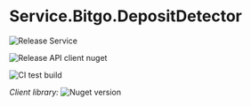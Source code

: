 # Service.Bitgo.DepositDetector

![Release Service](https://github.com/MyJetWallet/Service.Bitgo.DepositDetector/workflows/Release%20Service/badge.svg)

![Release API client nuget](https://github.com/MyJetWallet/Service.Bitgo.DepositDetector/workflows/Release%20API%20client%20nuget/badge.svg)

![CI test build](https://github.com/MyJetWallet/Service.Bitgo.DepositDetector/workflows/CI%20test%20build/badge.svg)

*Client library:* ![Nuget version](https://img.shields.io/nuget/v/MyJetWallet.Service.Bitgo.DepositDetector.Client?label=MyJetWallet.Service.Bitgo.DepositDetector.Client&style=social)



